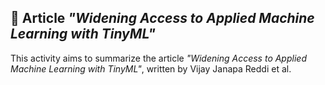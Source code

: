 ## :pencil: Article *"Widening Access to Applied Machine Learning with TinyML"*

This activity aims to summarize the article *"Widening Access to Applied Machine Learning with TinyML"*, written by Vijay Janapa Reddi et al.
